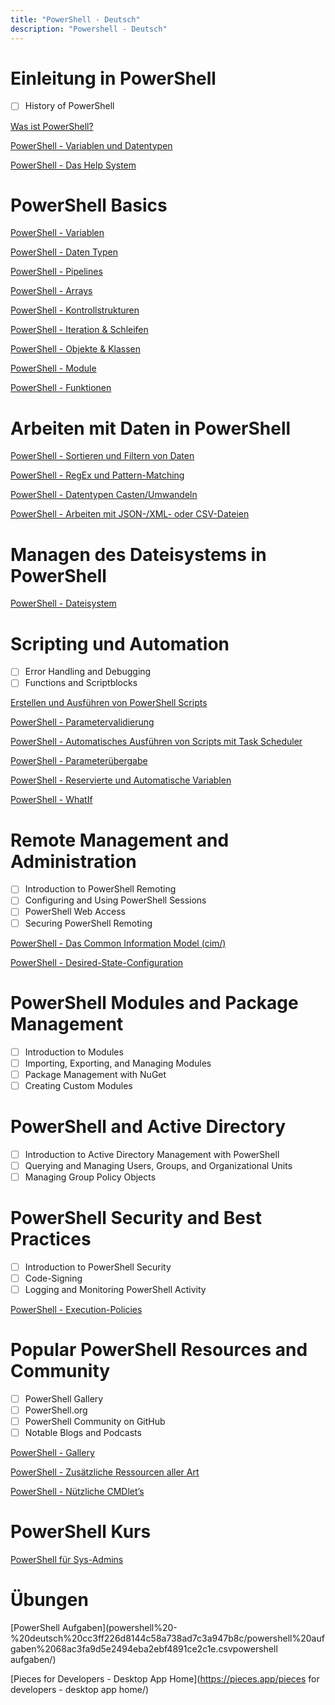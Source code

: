 ```yaml
---
title: "PowerShell - Deutsch"
description: "Powershell - Deutsch"
---
```


# Einleitung in **PowerShell**

- [ ] History of PowerShell

[Was ist PowerShell?](was-ist-powershell/)

[PowerShell - Variablen und Datentypen](powershell---variablen-und-datentypen/)

[PowerShell - Das Help System](powershell---das-help-system/)

# **PowerShell Basics**

[PowerShell - Variablen](powershell---variablen/)

[PowerShell - Daten Typen](powershell---daten-typen/)

[PowerShell - Pipelines](powershell---pipelines/)

[PowerShell - Arrays](powershell---arrays/)

[PowerShell - Kontrollstrukturen](powershell---kontrollstrukturen/)

[PowerShell - Iteration & Schleifen](powershell---iteration-&-schleifen/)

[PowerShell - Objekte & Klassen](powershell---objekte-&-klassen/)

[PowerShell - Module](powershell---module/)

[PowerShell - Funktionen](powershell---funktionen/)

# Arbeiten mit Daten in PowerShell

[PowerShell - Sortieren und Filtern von Daten](powershell---sortieren-und-filtern-von-daten/)

[PowerShell - RegEx und Pattern-Matching](powershell---regex-und-pattern-matching/)

[PowerShell - Datentypen Casten/Umwandeln](powershell---datentypen-casten/umwandeln/)

[PowerShell - Arbeiten mit JSON-/XML- oder CSV-Dateien](powershell---arbeiten-mit-json-/xml--oder-csv-dateien/)

# Managen des Dateisystems in PowerShell

[PowerShell - Dateisystem](powershell---dateisystem/)

# **Scripting und Automation**

- [ ] Error Handling and Debugging
- [ ] Functions and Scriptblocks

[Erstellen und Ausführen von PowerShell Scripts](erstellen-und-ausführen-von-powershell-scripts/)

[PowerShell - Parametervalidierung](powershell---parametervalidierung/)

[PowerShell - Automatisches Ausführen von Scripts mit Task Scheduler](powershell---automatisches-ausführen-von-scripts-mit-task-scheduler/)

[PowerShell - Parameterübergabe](powershell---parameterübergabe/)

[PowerShell - Reservierte und Automatische Variablen](powershell---reservierte-und-automatische-variablen/)

[PowerShell - WhatIf](powershell---whatif/)

# **Remote Management and Administration**

- [ ] Introduction to PowerShell Remoting
- [ ] Configuring and Using PowerShell Sessions
- [ ] PowerShell Web Access
- [ ] Securing PowerShell Remoting

[PowerShell - Das Common Information Model (cim/)](<powershell---das-common-information-model-(cim/)>)

[PowerShell - Desired-State-Configuration](powershell---desired-state-configuration/)

# **PowerShell Modules and Package Management**

- [ ] Introduction to Modules
- [ ] Importing, Exporting, and Managing Modules
- [ ] Package Management with NuGet
- [ ] Creating Custom Modules

# **PowerShell and Active Directory**

- [ ] Introduction to Active Directory Management with PowerShell
- [ ] Querying and Managing Users, Groups, and Organizational Units
- [ ] Managing Group Policy Objects

# **PowerShell Security and Best Practices**

- [ ] Introduction to PowerShell Security
- [ ] Code-Signing
- [ ] Logging and Monitoring PowerShell Activity

[PowerShell - Execution-Policies](powershell---execution-policies/)

# **Popular PowerShell Resources and Community**

- [ ] PowerShell Gallery
- [ ] PowerShell.org
- [ ] PowerShell Community on GitHub
- [ ] Notable Blogs and Podcasts

[PowerShell - Gallery](powershell---gallery/)

[PowerShell - Zusätzliche Ressourcen aller Art](powershell---zusätzliche-ressourcen-aller-art/)

[PowerShell - Nützliche CMDlet’s](powershell---nützliche-cmdlet’s/)

# PowerShell Kurs

[PowerShell für Sys-Admins](powershell-für-sys-admins/)

# Übungen

[PowerShell Aufgaben](powershell%20-%20deutsch%20cc3ff226d8144c58a738ad7c3a947b8c/powershell%20aufgaben%2068ac3fa9d5e2494eba2ebf4891ce2c1e.csvpowershell aufgaben/)

[Pieces for Developers - Desktop App Home](https://pieces.app/pieces for developers - desktop app home/)
